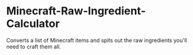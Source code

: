 # Minecraft-Raw-Ingredient-Calculator
Converts a list of Minecraft items and spits out the raw ingredients you'll need to craft them all.

